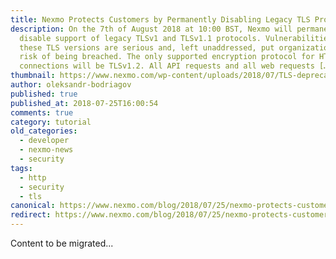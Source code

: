 ```yaml
---
title: Nexmo Protects Customers by Permanently Disabling Legacy TLS Protocols
description: On the 7th of August 2018 at 10:00 BST, Nexmo will permanently
  disable support of legacy TLSv1 and TLSv1.1 protocols. Vulnerabilities within
  these TLS versions are serious and, left unaddressed, put organizations at
  risk of being breached. The only supported encryption protocol for HTTPS
  connections will be TLSv1.2. All API requests and all web requests […]
thumbnail: https://www.nexmo.com/wp-content/uploads/2018/07/TLS-deprecation_new_1200x675.png
author: oleksandr-bodriagov
published: true
published_at: 2018-07-25T16:00:54
comments: true
category: tutorial
old_categories:
  - developer
  - nexmo-news
  - security
tags:
  - http
  - security
  - tls
canonical: https://www.nexmo.com/blog/2018/07/25/nexmo-protects-customers-permanently-disabling-legacy-tls-protocols
redirect: https://www.nexmo.com/blog/2018/07/25/nexmo-protects-customers-permanently-disabling-legacy-tls-protocols
---
```

Content to be migrated...